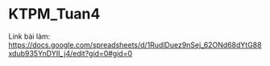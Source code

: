 # KTPM_Tuan4

Link bài làm: https://docs.google.com/spreadsheets/d/1RudlDuez9nSej_62ONd68dYtG88xdub935YnDYII_j4/edit?gid=0#gid=0

